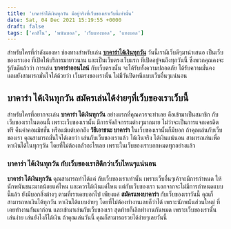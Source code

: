 ```yaml
---
title: 'บาคาร่าได้เงินทุกวัน มีอยู่จริงที่เว็บของเราเว็บนี้เท่านั้น'
date: Sat, 04 Dec 2021 15:19:55 +0000
draft: false
tags: ['คาสิโน', 'พนันบอล', 'เว็บแทงบอล', 'แทงบอล']
---
```


สำหรับใครที่กำลังมองหา ช่องทางสำหรับเล่น [**บาคาร่าได้เงินทุกวัน**](/archives/) วันนี้เรามีเว็บดีๆมานำเสนอ เป็นเว็บของเราเอง ที่เปิดให้บริการมายาวนาน และเป็นเว็บตรงเว็บแรก ที่เปิดอยู่จนถึงทุกวันนี้ ซึ่งพวกคุณคงจะรู้กันดีแล้วว่า การเล่น **บาคาร่าออนไลน์** กับเว็บตรงนั้น จะได้รับทั้งความปลอดภัย ได้รับความมั่นคง แถมยังสามารถมั่นใจได้ด้วยว่า เว็บตรงของเรานั้น ไม่มีวันปิดหนีแบบเว็บอื่นๆแน่นอน

**บาคาร่า ได้เงินทุกวัน สมัครเล่นได้ง่ายๆที่เว็บของเราเว็บนี้**
---------------------------------------------------------------

สำหรับใครที่อยากจะเล่น **บาคาร่า ได้เงินทุกวัน** อย่างแรกที่คุณควรจะทำเลย คือเข้ามาเป็นสมาชิก กับเว็บของเราในตอนนี้ เพราะเว็บของเรานั้น มีการจัดกิจกรรมต่างๆมากมาย ไม่ว่าจะเป็นการแจกเครดิตฟรี คืนค่าคอมมิชชั่น หรือแม้แต่บอกถึง **วิธีเอาชนะ บาคาร่า** ในเว็บของเรานั้นก็มีบอก ถ้าคุณเล่นกับเว็บของเรา คุณสามารถมั่นใจได้เลยว่า เล่นกับเว็บของเราแล้ว ได้เงินจริง ได้เงินแน่นอน สามารถเล่นเพื่อหาเงินได้ในทุกๆวัน โดยที่ไม่ต้องกลัวอะไรเลย เพราะในเว็บของเราบอกหมดทุกอย่างแล้ว

### **บาคาร่า ได้เงินทุกวัน กับเว็บของเราสิดีกว่าเว็บไหนๆแน่นอน**

**บาคาร่า ได้เงินทุกวัน** คุณสามารถทำได้แค่ กับเว็บของเราเท่านั้น เพราะเว็บอื่นๆเค้าจะมีการกำหนด ให้นักพนันชนะมากน้อยแค่ไหน และควรได้เงินแค่ไหน แต่กับเว็บของเรา นอกจากจะไม่มีการกำหนดแบบนี้แล้ว ยังมีบอกสิ่งต่างๆ ตามที่เราเคยบอกไป เพียงแค่ **สมัครแทงบาคาร่า** กับเว็บของเราวันนี้ คุณก็สามารถหาเงินได้ทุกวัน หาเงินได้แบบง่ายๆ โดยที่ไม่ต้องทำงานเลยก็ว่าได้ เพราะนักพนันส่วนใหญ่ ที่เคยทำงานกันมาก่อน และเข้ามาเล่นกับเว็บของเรา สุดท้ายก็เลิกทำงานกันหมด เพราะเว็บของเรานั้น เล่นง่าย เล่นยังไงก็ได้เงิน ถ้าคุณเล่นวันนี้ คุณก็สามารถรวยได้ง่ายๆเลยวันนี้